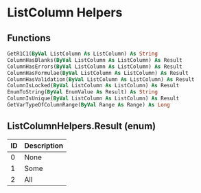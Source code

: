 # ListColumn Helpers

## Functions
```vb
GetR1C1(ByVal ListColumn As ListColumn) As String
ColumnHasBlanks(ByVal ListColumn As ListColumn) As Result
ColumnHasErrors(ByVal ListColumn As ListColumn) As Result
ColumnHasFormulae(ByVal ListColumn As ListColumn) As Result
ColumnHasValidation(ByVal ListColumn As ListColumn) As Result
ColumnIsLocked(ByVal ListColumn As ListColumn) As Result
EnumToString(ByVal EnumValue As Result) As String
ColumnIsUnique(ByVal ListColumn As ListColumn) As Result
GetVarTypeOfColumnRange(ByVal Range As Range) As Long
```

## ListColumnHelpers.Result (enum)
| ID | Description |
| -- | ----------- |
| 0  | None        |
| 1  | Some        |
| 2  | All         |
